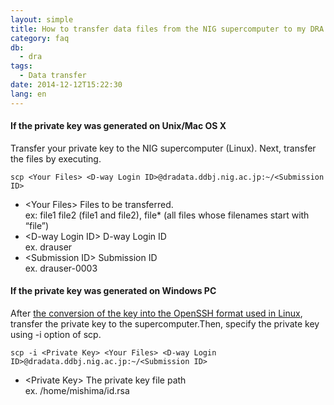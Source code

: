 ```yaml
---
layout: simple
title: How to transfer data files from the NIG supercomputer to my DRA directory?
category: faq
db:
  - dra
tags: 
  - Data transfer
date: 2014-12-12T15:22:30
lang: en
---
```


#### If the private key was generated on Unix/Mac OS X
Transfer your private key to the NIG supercomputer (Linux). Next, transfer the files by executing.
```
scp <Your Files> <D-way Login ID>@dradata.ddbj.nig.ac.jp:~/<Submission ID>
```
- &lt;Your Files&gt; Files to be transferred.    
ex: file1 file2 (file1 and file2), file* (all files whose filenames start with “file”)
- &lt;D-way Login ID&gt; D-way Login ID    
ex. drauser
- &lt;Submission ID&gt; Submission ID    
ex. drauser-0003

#### If the private key was generated on Windows PC
After [the conversion of the key into the OpenSSH format used in Linux](/account-e.html#convert-private-key), transfer the private key to the supercomputer.Then, specify the private key using -i option of scp.
```
scp -i <Private Key> <Your Files> <D-way Login ID>@dradata.ddbj.nig.ac.jp:~/<Submission ID>
```
- &lt;Private Key&gt; The private key file path    
ex. /home/mishima/id.rsa

